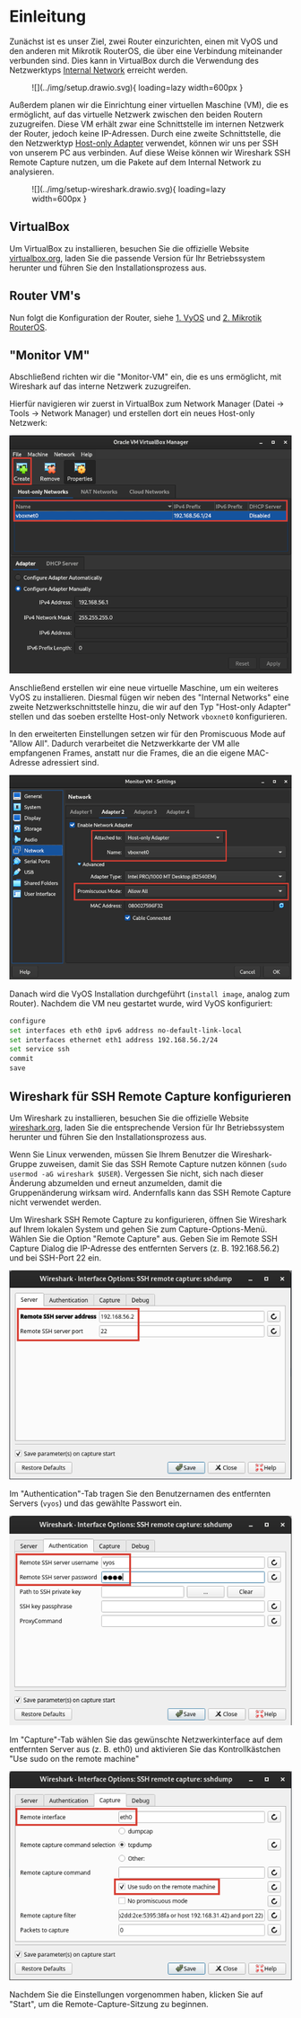# Einleitung

Zunächst ist es unser Ziel, zwei Router einzurichten, einen mit VyOS und den anderen mit Mikrotik RouterOS, die über
eine Verbindung miteinander verbunden sind. Dies kann in VirtualBox durch die Verwendung des Netzwerktyps 
[Internal Network](https://www.virtualbox.org/manual/ch06.html#network_internal) erreicht werden.

<figure markdown>
  ![](../img/setup.drawio.svg){ loading=lazy width=600px }
</figure>

Außerdem planen wir die Einrichtung einer virtuellen Maschine (VM), die es ermöglicht, auf das virtuelle Netzwerk
zwischen den beiden Routern zuzugreifen. Diese VM erhält zwar eine Schnittstelle im internen Netzwerk der Router, jedoch
keine IP-Adressen. Durch eine zweite Schnittstelle, die den
Netzwerktyp [Host-only Adapter](https://www.virtualbox.org/manual/ch06.html#network_hostonly) verwendet, können wir uns
per SSH von unserem PC aus verbinden. Auf diese Weise können wir Wireshark SSH Remote Capture nutzen, um die Pakete auf 
dem Internal Network zu analysieren.

<figure markdown>
  ![](../img/setup-wireshark.drawio.svg){ loading=lazy width=600px }
</figure>

## VirtualBox
Um VirtualBox zu installieren, besuchen Sie die offizielle Website [virtualbox.org](https://www.virtualbox.org/), laden
Sie die passende Version für Ihr Betriebssystem herunter und führen Sie den Installationsprozess aus.

## Router VM's
Nun folgt die Konfiguration der Router, siehe [1. VyOS](../1_vyos/) und [2. Mikrotik RouterOS](../2_routeros/).

## "Monitor VM"
Abschließend richten wir die "Monitor-VM" ein, die es uns ermöglicht, mit Wireshark auf das interne Netzwerk
zuzugreifen. 

Hierfür navigieren wir zuerst in VirtualBox zum Network Manager (Datei -> Tools -> Network Manager) und
erstellen dort ein neues Host-only Netzwerk:

![](../img/setup/virtualbox/network-manager-create-host-only-network.png)

Anschließend erstellen wir eine neue virtuelle Maschine, um ein weiteres VyOS zu installieren. Diesmal fügen wir neben
des "Internal Networks" eine zweite Netzwerkschnittstelle hinzu, die wir auf den Typ "Host-only Adapter" stellen und das
soeben erstellte Host-only Network `vboxnet0` konfigurieren.

In den erweiterten Einstellungen setzen wir für den
Promiscuous Mode auf "Allow All". Dadurch verarbeitet die Netzwerkkarte der VM alle empfangenen Frames, anstatt nur die
Frames, die an die eigene MAC-Adresse adressiert sind.

![](../img/setup/virtualbox/monitor-vm-host-only-adapter.png)

Danach wird die VyOS Installation durchgeführt (`install image`, analog zum Router). Nachdem die VM neu gestartet wurde,
wird VyOS konfiguriert:
```sh
configure
set interfaces eth eth0 ipv6 address no-default-link-local 
set interfaces ethernet eth1 address 192.168.56.2/24
set service ssh 
commit
save
```

## Wireshark für SSH Remote Capture konfigurieren
Um Wireshark zu installieren, besuchen Sie die offizielle Website [wireshark.org](https://www.wireshark.org/), laden Sie
die entsprechende Version für Ihr Betriebssystem herunter und führen Sie den Installationsprozess aus.

Wenn Sie Linux verwenden, müssen Sie Ihrem Benutzer die Wireshark-Gruppe zuweisen, damit Sie das SSH Remote Capture
nutzen können (`sudo usermod -aG wireshark $USER`). Vergessen Sie nicht, sich nach dieser Änderung
abzumelden und erneut anzumelden, damit die Gruppenänderung wirksam wird. Andernfalls kann das SSH Remote Capture nicht
verwendet werden.

Um Wireshark SSH Remote Capture zu konfigurieren, öffnen Sie Wireshark auf Ihrem lokalen System und gehen Sie zum
Capture-Options-Menü. Wählen Sie die Option "Remote Capture" aus. Geben Sie im Remote SSH Capture Dialog die IP-Adresse
des entfernten Servers (z. B. 192.168.56.2) und bei SSH-Port 22 ein.

![](../img/setup/wireshark/ssh-remote-capture-server-tab.png)

Im "Authentication"-Tab tragen Sie den Benutzernamen des entfernten Servers (`vyos`) und das gewählte Passwort ein. 

![](../img/setup/wireshark/ssh-remote-capture-authentication-tab.png)

Im "Capture"-Tab wählen Sie das gewünschte Netzwerkinterface auf dem entfernten Server aus (z. B. eth0) und aktivieren
Sie das Kontrollkästchen "Use sudo on the remote machine"

![](../img/setup/wireshark/ssh-remote-capture-capture-tab.png)

Nachdem Sie die Einstellungen vorgenommen haben, klicken Sie auf "Start", um die Remote-Capture-Sitzung zu beginnen.
